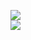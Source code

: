 [![](https://img.shields.io/badge/Made%20With-Github%20Spray-lightgrey.svg?style=for-the-badge&logo=github)](https://github.com/Annihil/github-spray#11600)  
[![](https://i.imgur.com/2DrTn0Z.gif)](https://github.com/Annihil/github-spray)